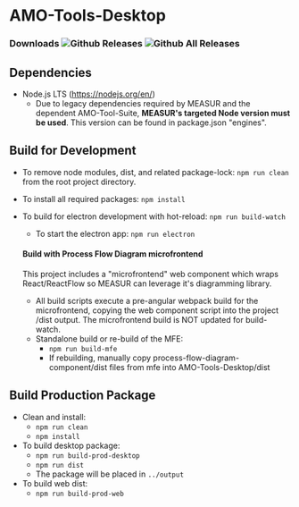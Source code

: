 # AMO-Tools-Desktop
### Downloads  ![Github Releases](https://img.shields.io/github/downloads/ORNL-AMO/AMO-Tools-Desktop/latest/total.svg?label=Current%20Release)  ![Github All Releases](https://img.shields.io/github/downloads/ORNL-AMO/AMO-Tools-Desktop/total.svg?label=All%20Time&colorB=afdffe)

## Dependencies
- Node.js LTS (https://nodejs.org/en/)
    - Due to legacy dependencies required by MEASUR and the dependent AMO-Tool-Suite, **MEASUR's targeted Node version must be used**. This version can be found in package.json "engines".

## Build for Development
- To remove node modules, dist, and related package-lock: `npm run clean` from the root project directory.
- To install all required packages: `npm install`
- To build for electron development with hot-reload: `npm run build-watch`
    - To start the electron app: `npm run electron`

    #### Build with Process Flow Diagram microfrontend
    This project includes a "microfrontend" web component which wraps React/ReactFlow so MEASUR can leverage it's diagramming library.
    - All build scripts execute a pre-angular webpack build for the microfrontend, copying the web component script into the project /dist output. The microfrontend build is NOT updated for build-watch.
    - Standalone build or re-build of the MFE:
        - `npm run build-mfe`
        - If rebuilding, manually copy process-flow-diagram-component/dist files from mfe into AMO-Tools-Desktop/dist

## Build Production Package
- Clean and install:
    - `npm run clean`
    - `npm install`
- To build desktop package:
    - `npm run build-prod-desktop` 
    - `npm run dist`
    - The package will be placed in `../output`
- To build web dist:
    - `npm run build-prod-web` 

